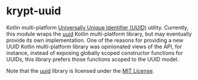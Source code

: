 # krypt-uuid

Kotlin
multi-platform [Universally Unique Identifier (UUID)](https://en.wikipedia.org/wiki/Universally_unique_identifier)
utility. Currently, this module wraps the [uuid](https://github.com/benasher44/uuid) Kotlin multi-platform library, but
may eventually provide its own implementation. One of the reasons for providing a new UUID Kotlin multi-platform library
was opinionated views of the API, for instance, instead of exposing globally scoped constructor functions for UUIDs,
this library prefers those functions scoped to the UUID model.

Note that the [uuid](https://github.com/benasher44/uuid) library is licensed under
the [MIT License](https://github.com/benasher44/uuid/blob/master/LICENSE).
